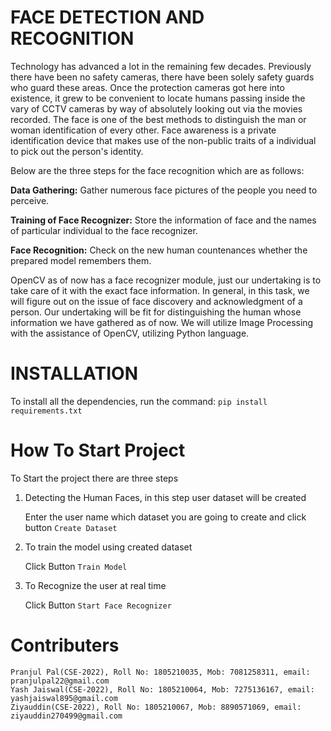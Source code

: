 # FACE DETECTION AND RECOGNITION


Technology has advanced a lot in the remaining few decades. Previously there have been no safety cameras, 
there have been solely safety guards who guard these areas. Once the protection cameras got here into existence, 
it grew to be convenient to locate humans passing inside the vary of CCTV cameras by way of absolutely looking out via the movies recorded. 
The face is one of the best methods to distinguish the man or woman identification of every other. 
Face awareness is a private identification device that makes use of the non-public traits of a individual to pick out the person's identity.

Below are the three steps for the face recognition which are as follows:

**Data Gathering:** Gather numerous face pictures of the people you need to perceive.

**Training of Face Recognizer:** Store the information of face and the names of particular individual to the face recognizer.

**Face Recognition:** Check on the new human countenances whether the prepared model remembers them.

OpenCV as of now has a face recognizer module, just our undertaking is to take care of it with the exact face information.
In general, in this task, we will figure out on the issue of face discovery and acknowledgment of a person. Our undertaking will be 
fit for distinguishing the human whose information we have gathered as of now. We will utilize Image Processing with the assistance of OpenCV, 
utilizing Python language.


# INSTALLATION

To install all the dependencies, run the command:
`pip install requirements.txt`

# How To Start Project

To Start the project there are three steps

1. Detecting the Human Faces, in this step user dataset will be created

    Enter the user name which dataset you are going to create and click button `Create Dataset`
    

2. To train the model using created dataset 
    
    Click Button `Train Model`


3. To Recognize the user at real time
    
    Click Button `Start Face Recognizer`
    
    
#  Contributers

    Pranjul Pal(CSE-2022), Roll No: 1805210035, Mob: 7081258311, email: pranjulpal22@gmail.com
    Yash Jaiswal(CSE-2022), Roll No: 1805210064, Mob: 7275136167, email: yashjaiswal895@gmail.com
    Ziyauddin(CSE-2022), Roll No: 1805210067, Mob: 8890571069, email: ziyauddin270499@gmail.com
    
